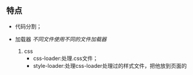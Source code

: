 ## 特点

- 代码分割；

- 加载器
    *不同文件使用不同的文件加载器*
    1. css
        - css-loader:处理.css文件；
        - style-loader:处理css-loader处理过的样式文件，把他放到页面的<style>中

- 插件系统


## 使用webpack模块的两种方式
1. 使用cli的方式调用；
2. 在哪nodejs中使用

## entry
1. entry:['entry0.js','entry1.js'],会将两个入口文件中的代码打包到一个文件中；
2. entry:{entry0:'entry0.js',entry1:'entry1.js'},会将代码打包到不同文件中


## loader配置参数
```
loaders: 加载器
 [
     {
         test:正则表达式,匹配的文件名则使用这个加载器。
         include: 匹配的目录则进一步处理
         exclude: 匹配的目录则排除
         loader: `!`用于分隔loader 字符串形式,作用和数组形式一样
         loaders: ['loader',...] 数组形式,作用和字符串形式一样
     }
 ]

 如果同一文件需要多个loaders处理,
   也就是使用loaders: ['loader',...] 数组形式,
   loader的参数不能使用query:{}写法了。只能用拼接字符串写法。
```
